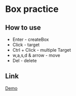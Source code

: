 # Box practice

## How to use
* Enter - createBox
* Click - target
* Ctrl + Click - multiple Target
* w,a,s,d & arrow - move
* Del - delete

## Link
[Demo]( https://yunojang.github.io/Box-toy/)
